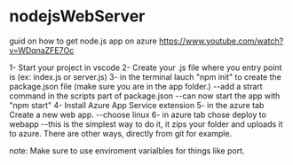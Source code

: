 # nodejsWebServer




guid on how to get node.js app on azure
https://www.youtube.com/watch?v=WDqnaZFE7Oc

1- Start your project in vscode
2- Create your .js file where you entry point is (ex: index.js or server.js)
3- in the terminal lauch "npm init" to create the package.json file (make sure you are in the app folder.)
--add a strart command in the scripts part of package.json
--can now start the app with "npm start"
4- Install Azure App Service extension
5- in the azure tab Create a new web app.
--choose linux
6- in azure tab chose deploy to webapp
--this is the simplest way to do it, it zips your folder and uploads it to azure. There are other ways, directly from git for example.


note: Make sure to use enviroment varialbles for things like port.